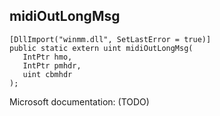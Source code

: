 ## midiOutLongMsg

```
[DllImport("winmm.dll", SetLastError = true)]
public static extern uint midiOutLongMsg(
   IntPtr hmo,
   IntPtr pmhdr,
   uint cbmhdr
);
```

Microsoft documentation: (TODO)
